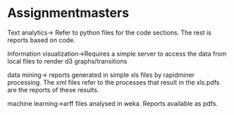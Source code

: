 # Assignmentmasters

Text analytics-> Refer to python files for the code sections. The rest is reports based on code.

Information visualization->Requires a  simple server to access the data from local files to render d3 graphs/transitions

data mining-> reports generated in simple xls files by rapidminer processing. The xml files refer to the processes that result in the xls.pdfs are the reports of these results.

machine learning->arff files analysed in weka. Reports available as pdfs.


